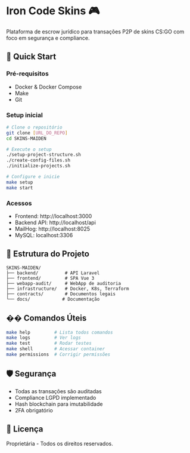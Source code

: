 # Iron Code Skins 🎮

Plataforma de escrow jurídico para transações P2P de skins CS:GO com foco em segurança e compliance.

## 🚀 Quick Start

### Pré-requisitos
- Docker & Docker Compose
- Make
- Git

### Setup inicial
```bash
# Clone o repositório
git clone [URL_DO_REPO]
cd SKINS-MAIDEN

# Execute o setup
./setup-project-structure.sh
./create-config-files.sh
./initialize-projects.sh

# Configure e inicie
make setup
make start
```

### Acessos
- Frontend: http://localhost:3000
- Backend API: http://localhost/api
- MailHog: http://localhost:8025
- MySQL: localhost:3306

## 📁 Estrutura do Projeto

```
SKINS-MAIDEN/
├── backend/          # API Laravel
├── frontend/         # SPA Vue 3
├── webapp-audit/     # WebApp de auditoria
├── infrastructure/   # Docker, K8s, Terraform
├── contracts/        # Documentos legais
└── docs/            # Documentação
```

## �� Comandos Úteis

```bash
make help         # Lista todos comandos
make logs         # Ver logs
make test         # Rodar testes
make shell        # Acessar container
make permissions  # Corrigir permissões
```

## 🛡️ Segurança

- Todas as transações são auditadas
- Compliance LGPD implementado
- Hash blockchain para imutabilidade
- 2FA obrigatório

## 📝 Licença

Proprietária - Todos os direitos reservados.
